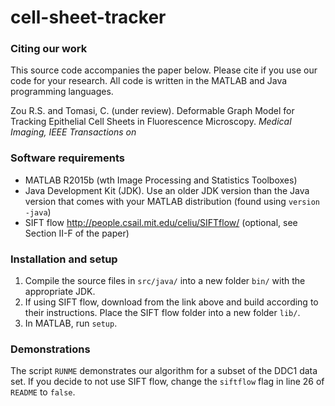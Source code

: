 cell-sheet-tracker
================

### Citing our work

This source code accompanies the paper below. Please cite if you use our code for your research. All code is written in the MATLAB and Java programming languages.

Zou R.S. and Tomasi, C. (under review). Deformable Graph Model for Tracking Epithelial Cell Sheets in Fluorescence Microscopy. *Medical Imaging, IEEE Transactions on*

### Software requirements
- MATLAB R2015b (wth Image Processing and Statistics Toolboxes)
- Java Development Kit (JDK). Use an older JDK version than the Java version that comes with your MATLAB distribution (found using `version -java`)
- SIFT flow <http://people.csail.mit.edu/celiu/SIFTflow/> (optional, see Section II-F of the paper)

### Installation and setup
1. Compile the source files in `src/java/` into a new folder `bin/` with the appropriate JDK.
2. If using SIFT flow, download from the link above and build according to their instructions. Place the SIFT flow folder into a new folder `lib/`.
3. In MATLAB, run `setup`.

### Demonstrations
The script `RUNME` demonstrates our algorithm for a subset of the DDC1 data set. If you decide to not use SIFT flow, change the `siftflow` flag in line 26 of `README` to `false`.
